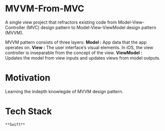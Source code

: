 # MVVM-From-MVC
A single view project that refractors existing code from Model-View-Controller (MVC) design pattern to Model-View-ViewModel design pattern (MVVM).

MVVM pattern consists of three layers:
        **Model :** App data that the app operates on.
        **View :**  The user interface’s visual elements. In iOS, the view controller is inseparable from the concept of the view.
        **ViewModel :** Updates the model from view inputs and updates views from model outputs.

# Motivation
Learning the indepth knowlegde of MVVM design pattern.

# Tech Stack
    **Swift**
    
